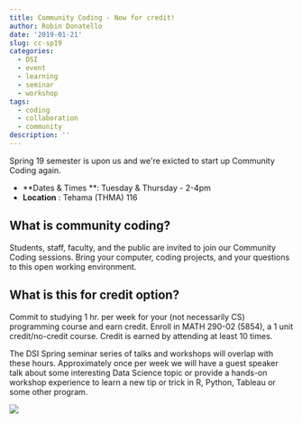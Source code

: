 ```yaml
---
title: Community Coding - Now for credit!
author: Robin Donatello
date: '2019-01-21'
slug: cc-sp19
categories:
  - DSI
  - event
  - learning
  - seminar
  - workshop
tags:
  - coding
  - collaboration
  - community
description: ''
---
```


Spring 19 semester is upon us and we're exicted to start up Community Coding again. 

* **Dates & Times **: Tuesday & Thursday - 2-4pm
* **Location** : Tehama (THMA) 116


## What is community coding? 

Students, staff, faculty, and the public are invited to join our Community Coding sessions. Bring your computer, coding projects, and your questions to this open working environment.

## What is this for credit option? 

Commit to studying 1 hr. per week for your (not necessarily CS) programming course and earn credit. Enroll in MATH 290-02 (5854), a 1 unit credit/no-credit course.  Credit is earned by attending at least 10 times.

The DSI Spring seminar series of talks and workshops will overlap with these hours. Approximately once per week we will have a guest speaker talk about some interesting Data Science topic or provide a hands-on workshop experience to learn a new tip or trick in R, Python, Tableau or some other program. 

![](..img/cc_flyer_s19.png)